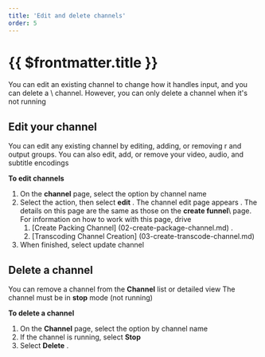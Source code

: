```yaml
---
title: 'Edit and delete channels'
order: 5
---
```


# {{ $frontmatter.title }}

You can edit an existing channel to change how it handles input, and you can delete a \ channel. However, you can only delete a channel when it's not running

## Edit your channel

You can edit any existing channel by editing, adding, or removing r and output groups\. You can also edit, add, or remove your video, audio, and subtitle encodings

**To edit channels**

1. On the **channel** page, select the option by channel name
2. Select the action, then select **edit** \. The channel edit page appears \. The details on this page are the same as those on the **create funnel**\ page. For information on how to work with this page, drive
   1. [Create Packing Channel] (02-create-package-channel.md) \.
   2. [Transcoding Channel Creation] (03-create-transcode-channel.md)
3. When finished, select update channel

## Delete a channel

You can remove a channel from the **Channel** list or detailed view
The channel must be in **stop** mode (not running)

**To delete a channel**

1. On the **Channel** page, select the option by channel name
2. If the channel is running, select **Stop**
3. Select **Delete** .